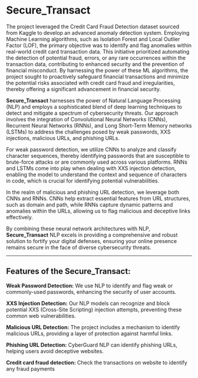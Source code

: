 ﻿# Secure_Transact

 The project leveraged the Credit Card Fraud Detection dataset sourced from Kaggle to develop an advanced anomaly detection system. Employing Machine Learning algorithms, such as Isolation Forest and Local Outlier Factor (LOF), the primary objective was to identify and flag anomalies within real-world credit card transaction data. This initiative prioritized automating the detection of potential fraud, errors, or any rare occurrences within the transaction data, contributing to enhanced security and the prevention of financial misconduct. By harnessing the power of these ML algorithms, the project sought to proactively safeguard financial transactions and minimize the potential risks associated with credit card fraud and irregularities, thereby offering a significant advancement in financial security.

**Secure_Transact** harnesses the power of Natural Language Processing (NLP) and employs a sophisticated blend of deep learning techniques to detect and mitigate a spectrum of cybersecurity threats. Our approach involves the integration of Convolutional Neural Networks (CNNs), Recurrent Neural Networks (RNNs), and Long Short-Term Memory networks (LSTMs) to address the challenges posed by weak passwords, XXS injections, malicious URLs, and phishing URLs.

For weak password detection, we utilize CNNs to analyze and classify character sequences, thereby identifying passwords that are susceptible to brute-force attacks or are commonly used across various platforms. RNNs and LSTMs come into play when dealing with XXS injection detection, enabling the model to understand the context and sequence of characters in code, which is crucial for identifying potential vulnerabilities.

In the realm of malicious and phishing URL detection, we leverage both CNNs and RNNs. CNNs help extract essential features from URL structures, such as domain and path, while RNNs capture dynamic patterns and anomalies within the URLs, allowing us to flag malicious and deceptive links effectively.

By combining these neural network architectures with NLP, **Secure_Transact** NLP excels in providing a comprehensive and robust solution to fortify your digital defenses, ensuring your online presence remains secure in the face of diverse cybersecurity threats.
____

## Features of the Secure_Transact:
<b>Weak Password Detection:</b> We use NLP to identify and flag weak or commonly-used passwords, enhancing the security of user accounts.

<b>XXS Injection Detection:</b> Our NLP models can recognize and block potential XXS (Cross-Site Scripting) injection attempts, preventing these common web vulnerabilities.

<b>Malicious URL Detection:</b> The project includes a mechanism to identify malicious URLs, providing a layer of protection against harmful links.

<b>Phishing URL Detection:</b> CyberGuard NLP can identify phishing URLs, helping users avoid deceptive websites.

<b>Credit card fraud detection:</b>  Check the transactions on website to identify any fraud payments 
